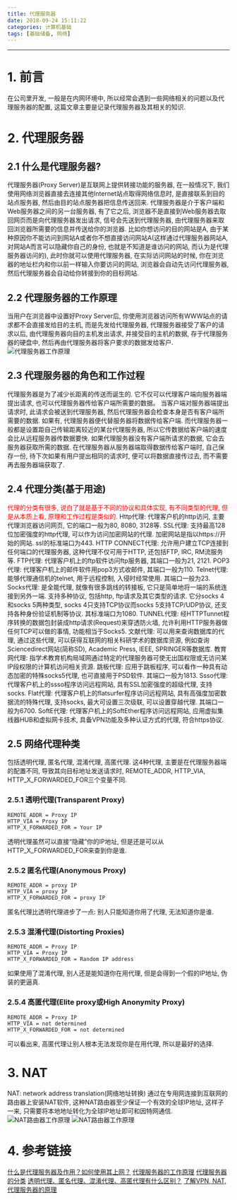```yaml
---
title: 代理服务器
date: 2018-09-24 15:11:22
categories: 计算机基础
tags: [基础储备, 网络]
---
```


----

<!-- more -->

# 1. 前言

在公司里开发, 一般是在内网环境中, 所以经常会遇到一些网络相关的问题以及代理服务器的配置, 这篇文章主要是记录代理服务器及其相关的知识.

# 2. 代理服务器

## 2.1 什么是代理服务器?

代理服务器(Proxy Server)是互联网上提供转接功能的服务器, 在一般情况下, 我们使用网络浏览器直接去连接其他Internet站点取得网络信息时, 是直接联系到目的站点服务器, 然后由目的站点服务器把信息传送回来. 代理服务器是介于客户端和Web服务器之间的另一台服务器, 有了它之后, 浏览器不是直接到Web服务器去取回网页而是向代理服务器发出请求, 信号会先送到代理服务器, 由代理服务器来取回浏览器所需要的信息并传送给你的浏览器.
比如你想访问的目的网站是A, 由于某种原因你不能访问到网站A或者你不想直接访问网站A(这样通过代理服务器网站A, 对网站A而言可以隐藏你自己的身份, 也就是不知道是谁访问的网站, 而认为是代理服务器访问的), 此时你就可以使用代理服务器, 在实际访问网站的时候, 你在浏览器的地址栏内和你以前一样输入你要访问的网站, 浏览器会自动先访问代理服务器, 然后代理服务器会自动给你转接到你的目标网站.

## 2.2 代理服务器的工作原理

当用户在浏览器中设置好Proxy Server后, 你使用浏览器访问所有WWW站点的请求都不会直接发给目的主机, 而是先发给代理服务器, 代理服务器接受了客户的请求以后, 由代理服务器向目的主机发出请求, 并接受目的主机的数据, 存于代理服务器的硬盘中, 然后再由代理服务器将客户要求的数据发给客户.
![代理服务器工作原理](https://blogpictures-1257055754.cos.ap-guangzhou.myqcloud.com/20180831160313709.png)

## 2.3 代理服务器的角色和工作过程

代理服务器是为了减少长距离的传送而诞生的. 它不仅可以代理客户端向服务器端提出请求, 也可以代理服务器传给客户端所需要的数据。
当客户端对服务器端提出请求时, 此请求会被送到代理服务器, 然后代理服务器会检查本身是否有客户端所需要的数据. 如果有, 代理服务器便代替服务器将数据传给客户端. 而代理服务器一般都是设置距自己传输距离较近的某台代理服务器, 所以它传数据给客户端的速度会比从远程服务器传数据要快.
如果代理服务器没有客户端所请求的数据, 它会去服务器获取所需的数据. 在代理服务器从服务器端取得数据传给客户端时, 自己保存一份, 待下次如果有用户提出相同的请求时, 便可以将数据直接传过去, 而不需要再去服务器端获取了.

## 2.4 代理分类(基于用途)

<font color=red>代理的分类有很多, 说白了就是基于不同的协议和具体实现, 有不同类型的代理, 但是从本质上看, 原理和工作过程是类似的.</font>
Http代理: 代理客户机的http访问, 主要代理浏览器访问网页, 它的端口一般为80, 8080, 3128等.
SSL代理: 支持最高128位加密强度的http代理, 可以作为访问加密网站的代理. 加密网站是指以https://开始的网站. ssl的标准端口为443.
HTTP CONNECT代理: 允许用户建立TCP连接到任何端口的代理服务器, 这种代理不仅可用于HTTP, 还包括FTP, IRC, RM流服务等.
FTP代理: 代理客户机上的ftp软件访问ftp服务器, 其端口一般为21, 2121.
POP3代理: 代理客户机上的邮件软件用pop3方式收邮件, 其端口一般为110.
Telnet代理: 能够代理通信机的telnet, 用于远程控制, 入侵时经常使用. 其端口一般为23.
Socks代理: 是全能代理, 就像有很多跳线的转接板, 它只是简单地将一端的系统连接到另外一端. 支持多种协议, 包括http, ftp请求及其它类型的请求. 它分socks 4和socks 5两种类型, socks 4只支持TCP协议而socks 5支持TCP/UDP协议, 还支持各种身份验证机制等协议. 其标准端口为1080.
TUNNEL代理: 经HTTPTunnet程序转换的数据包封装成http请求(Request)来穿透防火墙, 允许利用HTTP服务器做任何TCP可以做的事情, 功能相当于Socks5.
文献代理: 可以用来查询数据库的代理, 通过这些代理, 可以获得互联网的相关科研学术的数据库资源, 例如查询Sciencedirect网站(简称SD), Academic Press, IEEE, SPRINGER等数据库.
教育网代理: 指学术教育机构局域网通过特定的代理服务器可使无出国权限或无访问某IP段权限的计算机访问相关资源.
跳板代理: 应用于跳板程序, 可以看作一种具有动态加密的特殊socks5代理, 也可直接用于PSD软件. 其端口一般为1813.
Ssso代理: 代理客户机上的ssso程序访问远程网站, 具有SSL加密强度的超级代理, 支持socks.
Flat代理: 代理客户机上的flatsurfer程序访问远程网站, 具有高强度加密数据流的特殊代理, 支持socks, 最大可设置三次级联, 可以设置穿越代理. 其端口一般为6700.
SoftE代理: 代理客户机上的SoftEther程序访问远程网站, 应用虚拟集线器HUB和虚拟网卡技术, 具备VPN功能及多种认证方式的代理, 符合https协议.

## 2.5 网络代理种类

包括透明代理, 匿名代理, 混淆代理, 高匿代理.
这4种代理, 主要是在代理服务器端的配置不同, 导致其向目标地址发送请求时, REMOTE_ADDR,  HTTP_VIA, HTTP_X_FORWARDED_FOR三个变量不同.

### 2.5.1 透明代理(Transparent Proxy)

```vim
REMOTE_ADDR = Proxy IP
HTTP_VIA = Proxy IP
HTTP_X_FORWARDED_FOR = Your IP
```

透明代理虽然可以直接“隐藏”你的IP地址, 但是还是可以从HTTP_X_FORWARDED_FOR来查到你是谁.

### 2.5.2 匿名代理(Anonymous Proxy)

```vim
REMOTE_ADDR = proxy IP
HTTP_VIA = proxy IP
HTTP_X_FORWARDED_FOR = proxy IP
```

匿名代理比透明代理进步了一点: 别人只能知道你用了代理, 无法知道你是谁.

### 2.5.3 混淆代理(Distorting Proxies)

```vim
REMOTE_ADDR = Proxy IP
HTTP_VIA = Proxy IP
HTTP_X_FORWARDED_FOR = Random IP address
```

如果使用了混淆代理, 别人还是能知道你在用代理, 但是会得到一个假的IP地址, 伪装的更逼真.

### 2.5.4 高匿代理(Elite proxy或High Anonymity Proxy)

```vim
REMOTE_ADDR = Proxy IP
HTTP_VIA = not determined
HTTP_X_FORWARDED_FOR = not determined
```

可以看出来, 高匿代理让别人根本无法发现你是在用代理, 所以是最好的选择.

# 3. NAT

NAT: network address translation(网络地址转换)
通过在专用网连接到互联网的路由器上安装NAT软件, 这种NAT路由器至少保证一个有效的全球IP地址, 这样子一来, 只需要将本地地址转化为全球IP地址即可和因特网通信.
![NAT路由器工作原理](https://blogpictures-1257055754.cos.ap-guangzhou.myqcloud.com/20180831160540366.png)
![NAT路由器工作原理](https://blogpictures-1257055754.cos.ap-guangzhou.myqcloud.com/20180831160600381.png)

# 4. 参考链接

[什么是代理服务器及作用？如何使用其上网？](https://blog.csdn.net/bzhxuexi/article/details/16860175)
[代理服务器的工作原理](https://blog.csdn.net/qq_36221862/article/details/73159223)
[代理服务器的分类](https://blog.csdn.net/u010173255/article/details/53236401)
[透明代理、匿名代理、混淆代理、高匿代理有什么区别？](https://blog.csdn.net/a19860903/article/details/47146715)
[了解VPN, NAT, 代理服务器的原理](https://blog.csdn.net/xy913741894/article/details/73477143)